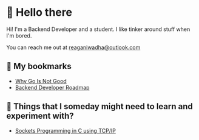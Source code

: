 # 🍣 Hello there
Hi! I'm a Backend Developer and a student. I like tinker around stuff when I'm bored.

You can reach me out at [reaganiwadha@outlook.com](mailto://reaganiwadha@outlook.com)

## 📘 My bookmarks
* [Why Go Is Not Good](http://yager.io/programming/go.html)
* [Backend Developer Roadmap](https://roadmap.sh/backend)

## 📙 Things that I someday might need to learn and experiment with?
* [Sockets Programming in C using TCP/IP](https://www.csd.uoc.gr/~hy556/material/tutorials/cs556-3rd-tutorial.pdf)
